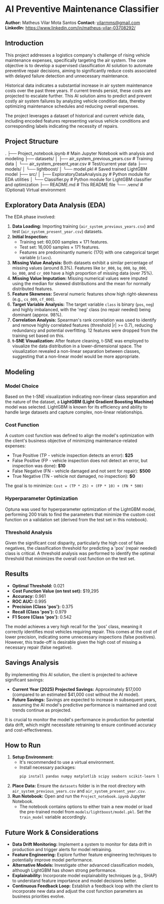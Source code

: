 # AI Preventive Maintenance Classifier

**Author:** Matheus Vilar Mota Santos
**Contact:** vilarmms@gmail.com
**LinkedIn:** https://www.linkedin.com/in/matheus-vilar-03708292/

## Introduction

This project addresses a logistics company's challenge of rising vehicle maintenance expenses, specifically targeting the air system. The core objective is to develop a supervised classification AI solution to automate preventive repair decisions, aiming to significantly reduce costs associated with delayed failure detection and unnecessary maintenance.

Historical data indicates a substantial increase in air system maintenance costs over the past three years. If current trends persist, these costs are projected to escalate further. This AI solution aims to predict and prevent costly air system failures by analyzing vehicle condition data, thereby optimizing maintenance schedules and reducing overall expenses.

The project leverages a dataset of historical and current vehicle data, including encoded features representing various vehicle conditions and corresponding labels indicating the necessity of repairs.

## Project Structure


.
├── Project_notebook.ipynb # Main Jupyter Notebook with analysis and modeling
├── datasets/
│ ├── air_system_previous_years.csv # Training data
│ └── air_system_present_year.csv # Test/current year data
├── models/
│ └── lightboost/
│ └── model.pkl # Saved trained LightGBM model
├── src/
│ ├── ExploratoryDataAnalysis.py # Python module for EDA utilities
│ └── Classifier.py # Python module for LightGBM classifier and optimization
├── README.md # This README file
└── .venv/ # (Optional) Virtual environment

## Exploratory Data Analysis (EDA)

The EDA phase involved:
1.  **Data Loading:** Importing training (`air_system_previous_years.csv`) and test (`air_system_present_year.csv`) datasets.
2.  **Initial Inspection:**
    *   Training set: 60,000 samples × 171 features.
    *   Test set: 16,000 samples × 171 features.
    *   Features are predominantly numeric (170) with one categorical target variable (`class`).
3.  **Missing Value Analysis:** Both datasets exhibit a similar percentage of missing values (around 8.3%). Features like `br_000`, `bq_000`, `bp_000`, `bo_000`, and `cr_000` have a high proportion of missing data (over 75%).
4.  **Missing Value Imputation:** Missing numerical values were imputed using the median for skewed distributions and the mean for normally distributed features.
5.  **Feature Skewness:** Several numeric features show high right-skewness (e.g., `cs_009`, `cf_000`).
6.  **Target Variable Analysis:** The target variable `class` is binary (`pos`, `neg`) and highly imbalanced, with the 'neg' class (no repair needed) being dominant (approx. 98%).
7.  **Correlation Analysis:** Spearman's rank correlation was used to identify and remove highly correlated features (threshold |r| >= 0.7), reducing redundancy and potential overfitting. 12 features were dropped from the training set based on this.
8.  **t-SNE Visualization:** After feature cleaning, t-SNE was employed to visualize the data distribution in a lower-dimensional space. The visualization revealed a non-linear separation between classes, suggesting that a non-linear model would be more appropriate.

## Modeling

### Model Choice
Based on the t-SNE visualization indicating non-linear class separation and the nature of the dataset, a **LightGBM (Light Gradient Boosting Machine)** model was selected. LightGBM is known for its efficiency and ability to handle large datasets and capture complex, non-linear relationships.

### Cost Function
A custom cost function was defined to align the model's optimization with the client's business objective of minimizing maintenance-related expenses:
*   True Positive (TP - vehicle inspection detects an error): **$25**
*   False Positive (FP - vehicle inspection does not detect an error, but inspection was done): **$10**
*   False Negative (FN - vehicle damaged and not sent for repair): **$500**
*   True Negative (TN - vehicle not damaged, no inspection): **$0**

The goal is to minimize: `Cost = (TP * 25) + (FP * 10) + (FN * 500)`

### Hyperparameter Optimization
Optuna was used for hyperparameter optimization of the LightGBM model, performing 200 trials to find the parameters that minimize the custom cost function on a validation set (derived from the test set in this notebook).

### Threshold Analysis
Given the significant cost disparity, particularly the high cost of false negatives, the classification threshold for predicting a 'pos' (repair needed) class is critical. A threshold analysis was performed to identify the optimal threshold that minimizes the overall cost function on the test set.

## Results

*   **Optimal Threshold:** 0.021
*   **Cost Function Value (on test set):** $19,295
*   **Accuracy:** 0.961
*   **ROC AUC:** 0.995
*   **Precision (Class 'pos'):** 0.375
*   **Recall (Class 'pos'):** 0.979
*   **F1 Score (Class 'pos'):** 0.542

The model achieves a very high recall for the 'pos' class, meaning it correctly identifies most vehicles requiring repair. This comes at the cost of lower precision, indicating some unnecessary inspections (false positives). However, this trade-off is desirable given the high cost of missing a necessary repair (false negative).

## Savings Analysis

By implementing this AI solution, the client is projected to achieve significant savings:
*   **Current Year (2025) Projected Savings:** Approximately $17,000 (compared to an estimated $41,000 cost without the AI model).
*   **Future Savings:** Savings are expected to increase in subsequent years, assuming the AI model's predictive performance is maintained and cost trends continue as projected.

It is crucial to monitor the model's performance in production for potential data drift, which might necessitate retraining to ensure continued accuracy and cost-effectiveness.

## How to Run

1.  **Setup Environment:**
    *   It's recommended to use a virtual environment.
    *   Install necessary packages:
        ```bash
        pip install pandas numpy matplotlib scipy seaborn scikit-learn lightgbm optuna tqdm
        ```
2.  **Place Data:** Ensure the `datasets` folder is in the root directory with `air_system_previous_years.csv` and `air_system_present_year.csv`.
3.  **Run Notebook:** Open and run the `Project_notebook.ipynb` Jupyter Notebook.
    *   The notebook contains options to either train a new model or load the pre-trained model from `models/lightboost/model.pkl`. Set the `train_model` variable accordingly.

## Future Work & Considerations

*   **Data Drift Monitoring:** Implement a system to monitor for data drift in production and trigger alerts for model retraining.
*   **Feature Engineering:** Explore further feature engineering techniques to potentially improve model performance.
*   **Alternative Models:** Investigate other advanced classification models, although LightGBM has shown strong performance.
*   **Explainability:** Incorporate model explainability techniques (e.g., SHAP) to understand feature importance and model decisions better.
*   **Continuous Feedback Loop:** Establish a feedback loop with the client to incorporate new data and adjust the cost function parameters as business priorities evolve.
